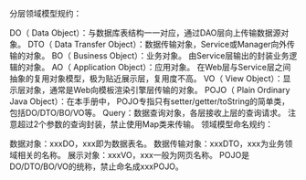 分层领域模型规约：

DO（ Data Object）：与数据库表结构一一对应，通过DAO层向上传输数据源对象。
DTO（ Data Transfer Object）：数据传输对象，Service或Manager向外传输的对象。
BO（ Business Object）：业务对象。 由Service层输出的封装业务逻辑的对象。
AO（ Application Object）：应用对象。 在Web层与Service层之间抽象的复用对象模型，极为贴近展示层，复用度不高。
VO（ View Object）：显示层对象，通常是Web向模板渲染引擎层传输的对象。
POJO（ Plain Ordinary Java Object）：在本手册中， POJO专指只有setter/getter/toString的简单类，包括DO/DTO/BO/VO等。
Query：数据查询对象，各层接收上层的查询请求。 注意超过2个参数的查询封装，禁止使用Map类来传输。
领域模型命名规约：

数据对象：xxxDO，xxx即为数据表名。
数据传输对象：xxxDTO，xxx为业务领域相关的名称。
展示对象：xxxVO，xxx一般为网页名称。
POJO是DO/DTO/BO/VO的统称，禁止命名成xxxPOJO。